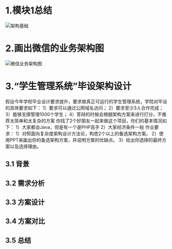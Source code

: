 # 1.模块1总结

![架构基础](E:\ArchitectureTrain\作业\模块1作业\pic\架构基础.png)

# 2.画出微信的业务架构图

![微信业务架构图](E:\ArchitectureTrain\作业\模块1作业\pic\微信业务架构图.png)

# 3.“学生管理系统”毕设架构设计

假设今年学校毕业设计要求提升，要求做真正可运行的学生管理系统，学院对毕设的具体要求如下：
1）要求可以通过公网域名访问；
2）要求至少3人合作完成；
3）能够支撑管理1000个学生；
4）答辩的时候会根据架构方案来进行打分，不推荐太简单和太复杂的方案
你找了2个好朋友一起来做这个项目，你们的基本情况如下：
1）大家都会Java，但是有一个是PHP高手
2）大家经济条件一般
作业要求：
1）对照面向复杂度架构设计方法论，构思2个以上的备选架构方案。
2）使用PPT来画出你的备选架构方案，并说明方案的优缺点。
3）给出你选择的最终方案以及选择理由。  

## 3.1 背景



## 3.2 需求分析



## 3.3 方案设计



## 3.4 方案对比



## 3.5 总结



#  

